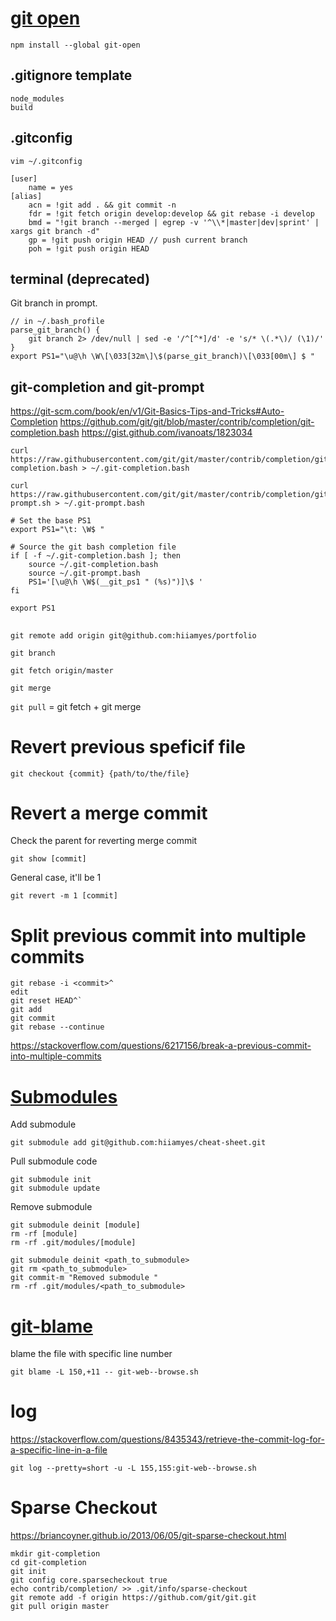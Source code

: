 # [git open](https://github.com/paulirish/git-open)

```
npm install --global git-open
```

## .gitignore template

```
node_modules
build
```

## .gitconfig

```
vim ~/.gitconfig
```

```
[user]
	name = yes
[alias]
	acn = !git add . && git commit -n
	fdr = !git fetch origin develop:develop && git rebase -i develop
	bmd = "!git branch --merged | egrep -v '^\\*|master|dev|sprint' | xargs git branch -d"
	gp = !git push origin HEAD // push current branch
	poh = !git push origin HEAD
```

## terminal (deprecated)

Git branch in prompt.

```
// in ~/.bash_profile
parse_git_branch() {
	git branch 2> /dev/null | sed -e '/^[^*]/d' -e 's/* \(.*\)/ (\1)/'
}
export PS1="\u@\h \W\[\033[32m\]\$(parse_git_branch)\[\033[00m\] $ "
```

## git-completion and git-prompt

https://git-scm.com/book/en/v1/Git-Basics-Tips-and-Tricks#Auto-Completion
https://github.com/git/git/blob/master/contrib/completion/git-completion.bash
https://gist.github.com/ivanoats/1823034

```
curl https://raw.githubusercontent.com/git/git/master/contrib/completion/git-completion.bash > ~/.git-completion.bash

curl https://raw.githubusercontent.com/git/git/master/contrib/completion/git-prompt.sh > ~/.git-prompt.bash
```

```
# Set the base PS1
export PS1="\t: \W$ "

# Source the git bash completion file
if [ -f ~/.git-completion.bash ]; then
    source ~/.git-completion.bash
    source ~/.git-prompt.bash
    PS1='[\u@\h \W$(__git_ps1 " (%s)")]\$ '
fi

export PS1
```

##

`git remote add origin git@github.com:hiiamyes/portfolio`

`git branch`

`git fetch origin/master`

`git merge`

`git pull` = git fetch + git merge


# Revert previous speficif file
`git checkout {commit} {path/to/the/file}`

# Revert a merge commit

Check the parent for reverting merge commit

`git show [commit]`

General case, it'll be 1

`git revert -m 1 [commit]`

# Split previous commit into multiple commits
```
git rebase -i <commit>^
edit
git reset HEAD^`
git add
git commit
git rebase --continue
```
https://stackoverflow.com/questions/6217156/break-a-previous-commit-into-multiple-commits


# [Submodules](https://git-scm.com/book/en/v2/Git-Tools-Submodules)

Add submodule
```
git submodule add git@github.com:hiiamyes/cheat-sheet.git
```

Pull submodule code
```
git submodule init
git submodule update
```

Remove submodule
```
git submodule deinit [module]
rm -rf [module]
rm -rf .git/modules/[module]
```

```
git submodule deinit <path_to_submodule>
git rm <path_to_submodule>
git commit-m "Removed submodule "
rm -rf .git/modules/<path_to_submodule>
```

# [git-blame](https://git-scm.com/docs/git-blame)

blame the file with specific line number

`git blame -L 150,+11 -- git-web--browse.sh`

# log

https://stackoverflow.com/questions/8435343/retrieve-the-commit-log-for-a-specific-line-in-a-file

`git log --pretty=short -u -L 155,155:git-web--browse.sh`

# Sparse Checkout

https://briancoyner.github.io/2013/06/05/git-sparse-checkout.html

```
mkdir git-completion
cd git-completion
git init
git config core.sparsecheckout true
echo contrib/completion/ >> .git/info/sparse-checkout
git remote add -f origin https://github.com/git/git.git
git pull origin master
```
